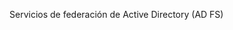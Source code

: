 <Token xmlns:xlink="http://www.w3.org/1999/xlink">Servicios de federación de Active Directory (AD FS)</Token>